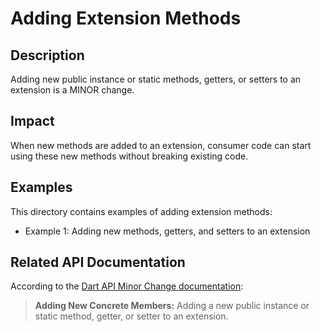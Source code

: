 # Adding Extension Methods

## Description
Adding new public instance or static methods, getters, or setters to an extension is a MINOR change.

## Impact
When new methods are added to an extension, consumer code can start using these new methods without breaking existing code.

## Examples
This directory contains examples of adding extension methods:
- Example 1: Adding new methods, getters, and setters to an extension

## Related API Documentation
According to the [Dart API Minor Change documentation](../../api_minor_change.md):
> **Adding New Concrete Members:** Adding a new public instance or static method, getter, or setter to an extension.
